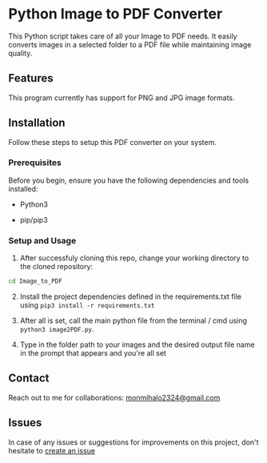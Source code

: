 # Python Image to PDF Converter

This Python script takes care of all your Image to PDF needs. It easily converts images in a selected folder to a PDF file while maintaining image quality.

## Features

This program currently has support for PNG and JPG image formats.

## Installation

Follow these steps to setup this PDF converter on your system.

### Prerequisites

Before you begin, ensure you have the following dependencies and tools installed:

- Python3

- pip/pip3

### Setup and Usage

1. After successfuly cloning this repo, change your working directory to the cloned repository:

```bash
cd Image_to_PDF
```
2. Install the project dependencies defined in the requirements.txt file using `pip3 install -r requirements.txt`

3. After all is set, call the main python file from the terminal / cmd using `python3 image2PDF.py`.

4. Type in the folder path to your images and the desired output file name in the prompt that appears and you're all set

## Contact
Reach out to me for collaborations: monmihalo2324@gmail.com

## Issues
In case of any issues or suggestions for improvements on this project, don't hesitate to [create an issue](https://github.com/monty-iggy-xtius/Image_to_PDF/issues)
